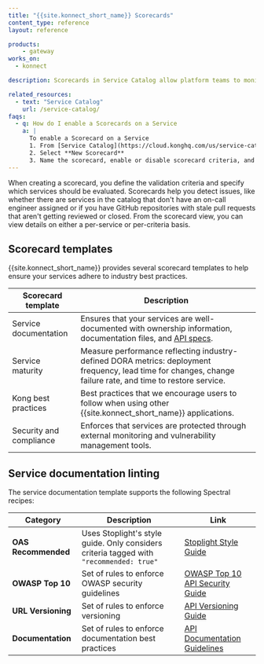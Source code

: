 ```yaml
---
title: "{{site.konnect_short_name}} Scorecards"
content_type: reference
layout: reference

products:
    - gateway
works_on:
  - konnect

description: Scorecards in Service Catalog allow platform teams to monitor services for compliance with Kong-recommended and industry-defined best practices in {{site.konnect_short_name}}.

related_resources:
  - text: "Service Catalog"
    url: /service-catalog/
faqs:
  - q: How do I enable a Scorecards on a Service
    a: |
      To enable a Scorecard on a Service
      1. From [Service Catalog](https://cloud.konghq.com/us/service-catalog/) click **Scorecard** in the sidebar.
      2. Select **New Scorecard**
      3. Name the scorecard, enable or disable scorecard criteria, and select which services you want the scorecard to apply to.
---
```



When creating a scorecard, you define the validation criteria and specify which services should be evaluated. Scorecards help you detect issues, like whether there are services in the catalog that don't have an on-call engineer assigned or if you have GitHub repositories with stale pull requests that aren't getting reviewed or closed. From the scorecard view, you can view details on either a per-service or per-criteria basis.

## Scorecard templates

{{site.konnect_short_name}} provides several scorecard templates to help ensure your services adhere to industry best practices.

| Scorecard template | Description |
|--------------------|-------------|
| Service documentation | Ensures that your services are well-documented with ownership information, documentation files, and [API specs](https://apistylebook.stoplight.io/). |
| Service maturity | Measure performance reflecting industry-defined DORA metrics: deployment frequency, lead time for changes, change failure rate, and time to restore service. |
| Kong best practices | Best practices that we encourage users to follow when using other {{site.konnect_short_name}} applications. |
| Security and compliance | Enforces that services are protected through external monitoring and vulnerability management tools. |


## Service documentation linting

The service documentation template supports the following Spectral recipes:

| Category           | Description     | Link |
|------------|----------|------|
| **OAS Recommended** | Uses Stoplight's style guide. Only considers criteria tagged with `"recommended: true"` | [Stoplight Style Guide](https://apistylebook.stoplight.io/docs/stoplight-style-guide) |
| **OWASP Top 10**   | Set of rules to enforce OWASP security guidelines | [OWASP Top 10 API Security Guide](https://apistylebook.stoplight.io/docs/owasp-top-10-2023) |
| **URL Versioning** | Set of rules to enforce versioning | [API Versioning Guide](https://apistylebook.stoplight.io/docs/versioning) |
| **Documentation**  | Set of rules to enforce documentation best practices | [API Documentation Guidelines](https://apistylebook.stoplight.io/docs/documentation) |
